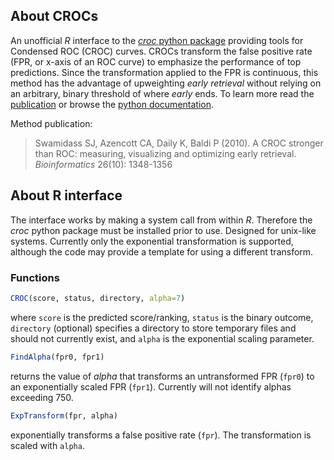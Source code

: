## About CROCs

An unofficial *R* interface to the [*croc* python package](https://pypi.python.org/pypi/CROC/) providing tools for Condensed ROC (CROC) curves. CROCs transform the false positive rate (FPR, or x-axis of an ROC curve) to emphasize the performance of top predictions. Since the transformation applied to the FPR is continuous, this method has the advantage of upweighting *early retrieval* without relying on an arbitrary, binary threshold of where *early* ends. To learn more read the [publication](http://dx.doi.org/10.1093/bioinformatics/btq140) or browse the [python documentation](http://swami.wustl.edu/CROC/). 

Method publication:
> Swamidass SJ, Azencott CA, Daily K, Baldi P (2010). A CROC stronger than ROC: measuring, visualizing and optimizing early retrieval. *Bioinformatics* 26(10): 1348-1356

## About R interface

The interface works by making a system call from within *R*. Therefore the *croc* python package must be installed prior to use. Designed for unix-like systems. Currently only the exponential transformation is supported, although the code may provide a template for using a different transform.

### Functions

```R
CROC(score, status, directory, alpha=7)
```
where `score` is the predicted score/ranking, `status` is the binary outcome, `directory` (optional) specifies a directory to store temporary files and should not currently exist, and `alpha` is the exponential scaling parameter.

```R
FindAlpha(fpr0, fpr1)
```
returns the value of *alpha* that transforms an untransformed FPR (`fpr0`) to an exponentially scaled FPR (`fpr1`). Currently will not identify alphas exceeding 750.

```R
ExpTransform(fpr, alpha)
```
exponentially transforms a false positive rate (`fpr`). The transformation is scaled with `alpha`. 

